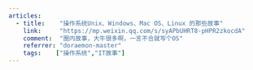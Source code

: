 ```yaml
---
articles:
  - title:    "操作系统Unix、Windows、Mac OS、Linux 的那些故事"
    link:     "https://mp.weixin.qq.com/s/syAPbUHRT8-pHPR2zkocdA"
    comment:  "圈内故事，大牛很多啊，一言不合就写个OS"
    referrer: "doraemon-master"
    tags:    ["操作系统","IT故事"]
---
```

